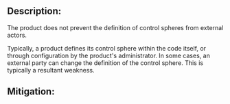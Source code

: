 ## Description:

The product does not prevent the definition of control spheres from external actors.

Typically, a product defines its control sphere within the code itself, or through configuration by the product's administrator. In some cases, an external party can change the definition of the control sphere. This is typically a resultant weakness.

## Mitigation:
